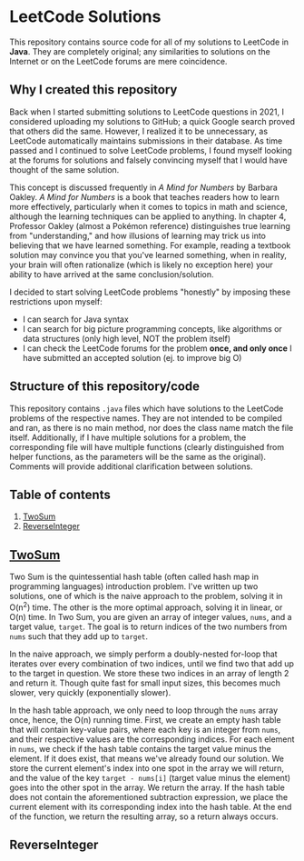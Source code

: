 # LeetCode Solutions
This repository contains source code for all of my solutions to LeetCode in **Java**. They are completely original; any similarities to solutions on the Internet or on the LeetCode forums are mere coincidence.

## Why I created this repository
Back when I started submitting solutions to LeetCode questions in 2021, I considered uploading my solutions to GitHub; a quick Google search proved that others did the same. However, I realized it to be unnecessary, as LeetCode automatically maintains submissions in their database. As time passed and I continued to solve LeetCode problems, I found myself looking at the forums for solutions and falsely convincing myself that I would have thought of the same solution. 

This concept is discussed frequently in *A Mind for Numbers* by Barbara Oakley. *A Mind for Numbers* is a book that teaches readers how to learn more effectively, particularly when it comes to topics in math and science, although the learning techniques can be applied to anything. In chapter 4, Professor Oakley (almost a Pokémon reference) distinguishes true learning from "understanding," and how illusions of learning may trick us into believing that we have learned something. For example, reading a textbook solution may convince you that you've learned something, when in reality, your brain will often rationalize (which is likely no exception here) your ability to have arrived at the same conclusion/solution.

I decided to start solving LeetCode problems "honestly" by imposing these restrictions upon myself:
- I can search for Java syntax
- I can search for big picture programming concepts, like algorithms or data structures (only high level, NOT the problem itself)
- I can check the LeetCode forums for the problem **once, and only once** I have submitted an accepted solution (ej. to improve big O)

## Structure of this repository/code
This repository contains `.java` files which have solutions to the LeetCode problems of the respective names. They are not intended to be compiled and ran, as there is no main method, nor does the class name match the file itself. Additionally, if I have multiple solutions for a problem, the corresponding file will have multiple functions (clearly distinguished from helper functions, as the parameters will be the same as the original). Comments will provide additional clarification between solutions.

## Table of contents
1. [TwoSum](#TwoSum)
2. [ReverseInteger](#ReverseInteger)

## [TwoSum](TwoSum.java)
Two Sum is the quintessential hash table (often called hash map in programming languages) introduction problem. I've written up two solutions, one of which is the naive approach to the problem, solving it in O(n<sup>2</sup>) time. The other is the more optimal approach, solving it in linear, or O(n) time. In Two Sum, you are given an array of integer values, `nums`, and a target value, `target`. The goal is to return indices of the two numbers from `nums` such that they add up to `target`.

In the naive approach, we simply perform a doubly-nested for-loop that iterates over every combination of two indices, until we find two that add up to the target in question. We store these two indices in an array of length 2 and return it. Though quite fast for small input sizes, this becomes much slower, very quickly (exponentially slower). 

In the hash table approach, we only need to loop through the `nums` array once, hence, the O(n) running time. First, we create an empty hash table that will contain key-value pairs, where each key is an integer from `nums`, and their respective values are the corresponding indices. For each element in `nums`, we check if the hash table contains the target value minus the element. If it does exist, that means we've already found our solution. We store the current element's index into one spot in the array we will return, and the value of the key `target - nums[i]` (target value minus the element) goes into the other spot in the array. We return the array. If the hash table does not contain the aforementioned subtraction expression, we place the current element with its corresponding index into the hash table. At the end of the function, we return the resulting array, so a return always occurs.

## ReverseInteger
